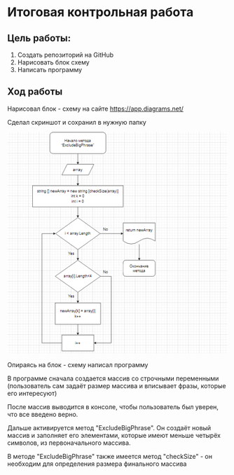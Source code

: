 # **Итоговая контрольная работа**

## **Цель работы:**

1. Создать репозиторий на GitHub
2. Нарисовать блок схему
3. Написать программу

## **Ход работы**

Нарисовал блок - схему на сайте https://app.diagrams.net/

Сделал скриншот и сохранил в нужную папку

![Блок схема](Блок-схемаКР.png)

Опираясь на блок - схему написал программу

В программе сначала создается массив со строчными переменными (пользователь сам задаёт размер массива и вписывает фразы, которые его интересуют)

После массив выводится в консоле, чтобы пользователь был уверен, что все введено верно.

Дальше активируется метод "ExcludeBigPhrase". Он создаёт новый массив и заполняет его элементами, которые имеют меньше четырёх символов, из первоначального массива.

В методе "ExcludeBigPhrase" также имеется метод "checkSize" - он необходим для определения размера финального массива